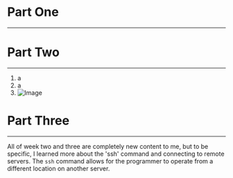 # Part One
---


# Part Two
---
1. a
2.  a
3.  ![Image](../lab-report-2-part3.3.png)

# Part Three
---
All of week two and three are completely new content to me, but to be specific, I learned more about the 'ssh' command and connecting to remote servers. The `ssh` command allows for the programmer to operate from a different location on another server.
